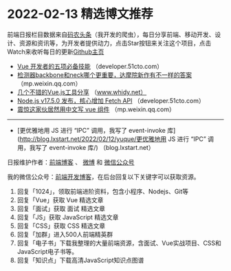 # 2022-02-13 精选博文推荐

前端日报栏目数据来自[码农头条](http://hao.caibaojian.com.cn/)（我开发的爬虫），每日分享前端、移动开发、设计、资源和资讯等，为开发者提供动力，点击Star按钮来关注这个项目，点击Watch来收听每日的更新[Github主页](https://github.com/kujian/frontendDaily)
* [Vue 开发者的五项必备技能](https://developer.51cto.com/article/701250.html) （developer.51cto.com）
* [检测器backbone和neck哪个更重要，达摩院新作有不一样的答案](https://mp.weixin.qq.com/s?__biz=MzA4MjY4NTk0NQ==&mid=2247501312&idx=1&sn=4094e648a8afee86d2175010d0f6482e) （mp.weixin.qq.com）
* [几个不错的Vue.js工具分享](https://www.whidy.net/few-cool-vue-tools-for-vuejs-developer/) （www.whidy.net）
* [Node.js v17.5.0 发布，核心增加 Fetch API](https://developer.51cto.com/article/701235.html) （developer.51cto.com）
* [震惊这家伙居然用中文写 vue 组件](https://mp.weixin.qq.com/s?__biz=Mzg5ODA5NTM1Mw==&mid=2247497932&idx=1&sn=f31615ac7aef889348ddf3f6f8b3f154) （mp.weixin.qq.com）

***
* [更优雅地用 JS 进行 “IPC” 调用，我写了 event-invoke 库](http://blog.lxstart.net/2022/02/12/yuque/更优雅地用 JS 进行 “IPC” 调用，我写了 event-invoke 库/) （blog.lxstart.net）

日报维护作者：[前端博客](http://caibaojian.com.cn/) 、 [微博](http://weibo.com/kujian) 和 [微信公众号](https://open.weixin.qq.com/qr/code?username=caibaojian_com)

我的微信公众号：[前端开发博客](https://open.weixin.qq.com/qr/code?username=caibaojian_com)，在后台回复以下关键字可以获取资源。

1. 回复「1024」，领取前端进阶资料，包含小程序、Nodejs、Git等
2. 回复「Vue」获取 Vue 精选文章
3. 回复「面试」获取 面试 精选文章
4. 回复「JS」获取 JavaScript 精选文章
5. 回复「CSS」获取 CSS 精选文章
6. 回复「加群」进入500人前端精英群
7. 回复「电子书」下载我整理的大量前端资源，含面试、Vue实战项目、CSS和JavaScript电子书等。
8. 回复「知识点」下载高清JavaScript知识点图谱